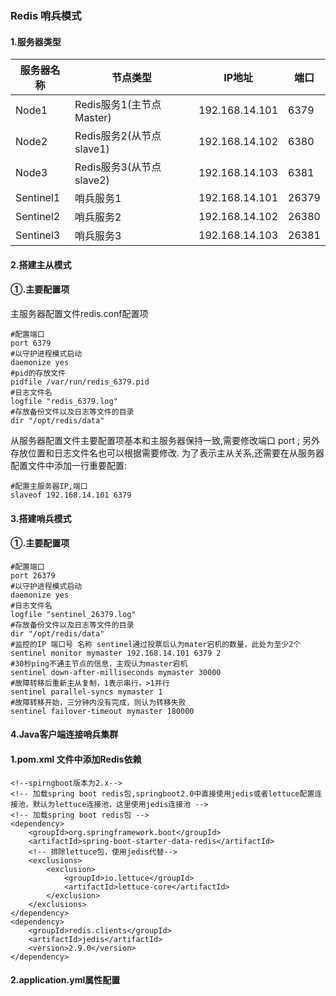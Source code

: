 ### Redis 哨兵模式

#### 1.服务器类型
| 服务器名称  | 节点类型       | IP地址 | 端口 
| -------| -------- | -------- | ---- 
| Node1 | Redis服务1(主节点Master) | 192.168.14.101   |   6379   |  
| Node2 | Redis服务2(从节点slave1) | 192.168.14.102   |   6380   |  
| Node3 | Redis服务3(从节点slave2) | 192.168.14.103   |   6381   |  
| Sentinel1 | 哨兵服务1 | 192.168.14.101   |   26379   |  
| Sentinel2 | 哨兵服务2 | 192.168.14.102   |   26380   |  
| Sentinel3 | 哨兵服务3 | 192.168.14.103   |   26381   |  


#### 2.搭建主从模式
#### ①.主要配置项
主服务器配置文件redis.conf配置项
```$xslt
#配置端口
port 6379
#以守护进程模式启动
daemonize yes
#pid的存放文件
pidfile /var/run/redis_6379.pid
#日志文件名
logfile "redis_6379.log"
#存放备份文件以及日志等文件的目录
dir "/opt/redis/data"  
```

从服务器配置文件主要配置项基本和主服务器保持一致,需要修改端口 port ;
另外存放位置和日志文件名也可以根据需要修改.
为了表示主从关系,还需要在从服务器配置文件中添加一行重要配置:
```$xslt
#配置主服务器IP,端口
slaveof 192.168.14.101 6379
```

#### 3.搭建哨兵模式
#### ①.主要配置项
```$xslt
#配置端口
port 26379
#以守护进程模式启动
daemonize yes
#日志文件名
logfile "sentinel_26379.log"
#存放备份文件以及日志等文件的目录
dir "/opt/redis/data" 
#监控的IP 端口号 名称 sentinel通过投票后认为mater宕机的数量，此处为至少2个
sentinel monitor mymaster 192.168.14.101 6379 2
#30秒ping不通主节点的信息，主观认为master宕机
sentinel down-after-milliseconds mymaster 30000
#故障转移后重新主从复制，1表示串行，>1并行
sentinel parallel-syncs mymaster 1
#故障转移开始，三分钟内没有完成，则认为转移失败
sentinel failover-timeout mymaster 180000
```
#### 4.Java客户端连接哨兵集群
#### 1.pom.xml 文件中添加Redis依赖
```$xslt
<!--spirngboot版本为2.x-->
<!-- 加载spring boot redis包,springboot2.0中直接使用jedis或者lettuce配置连接池，默认为lettuce连接池，这里使用jedis连接池 -->
<!-- 加载spring boot redis包 -->
<dependency>
	<groupId>org.springframework.boot</groupId>
	<artifactId>spring-boot-starter-data-redis</artifactId>
	<!-- 排除lettuce包，使用jedis代替-->
	<exclusions>
		<exclusion>
			<groupId>io.lettuce</groupId>
			<artifactId>lettuce-core</artifactId>
		</exclusion>
	</exclusions>
</dependency>
<dependency>
	<groupId>redis.clients</groupId>
	<artifactId>jedis</artifactId>
	<version>2.9.0</version>
</dependency>
```
#### 2.application.yml属性配置

